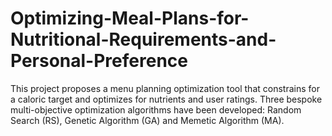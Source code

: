 # Optimizing-Meal-Plans-for-Nutritional-Requirements-and-Personal-Preference

This project proposes a menu planning optimization tool that constrains for a caloric target and optimizes for nutrients and user ratings. Three bespoke multi-objective optimization algorithms have been developed: Random Search (RS), Genetic Algorithm (GA) and Memetic Algorithm (MA).

